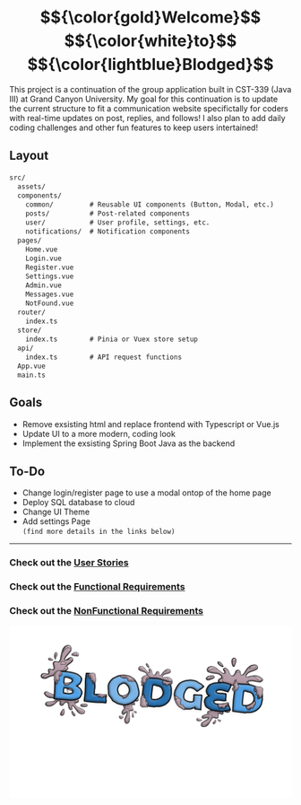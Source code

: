 # $${\color{gold}Welcome}$$ $${\color{white}to}$$ $${\color{lightblue}Blodged}$$

This project is a continuation of the group application built in CST-339 (Java III) at Grand Canyon University. My goal for this continuation is to update the current structure to fit a communication website specifictally for coders with real-time updates on post, replies, and follows! I also plan to add daily coding challenges and other fun features to keep users intertained!

## Layout
```
src/
  assets/
  components/
    common/         # Reusable UI components (Button, Modal, etc.)
    posts/          # Post-related components
    user/           # User profile, settings, etc.
    notifications/  # Notification components
  pages/
    Home.vue
    Login.vue
    Register.vue
    Settings.vue
    Admin.vue
    Messages.vue
    NotFound.vue
  router/
    index.ts
  store/
    index.ts        # Pinia or Vuex store setup
  api/
    index.ts        # API request functions
  App.vue
  main.ts
```

## Goals
- Remove exsisting html and replace frontend with Typescript or Vue.js
- Update UI to a more modern, coding look
- Implement the exsisting Spring Boot Java as the backend

## To-Do
- Change login/register page to use a modal ontop of the home page
- Deploy SQL database to cloud
- Change UI Theme
- Add settings Page\
`(find more details in the links below)`
---
### Check out the [User Stories](Documents/Requirements/User-Stories.md)
### Check out the [Functional Requirements](Documents/Requirements/FunctionalRequirements.md)
### Check out the [NonFunctional Requirements](Documents/Requirements/NonFunctionalRequirements.md)


![Blodged Logo](Documents/Images/Logo/Blodged_Trans.png)
